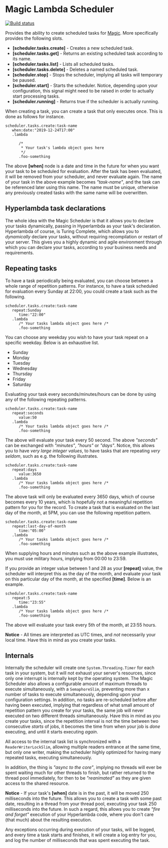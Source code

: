 
# Magic Lambda Scheduler

[![Build status](https://travis-ci.org/polterguy/magic.lambda.scheduler.svg?master)](https://travis-ci.org/polterguy/magic.lambda.scheduler)

Provides the ability to create scheduled tasks for [Magic](https://github.com/polterguy.magic). More specifically provides the following slots.

* __[scheduler.tasks.create]__ - Creates a new scheduled task.
* __[scheduler.tasks.get]__ - Returns an existing scheduled task according to its name.
* __[scheduler.tasks.list]__ - Lists all scheduled tasks.
* __[scheduler.tasks.delete]__ - Deletes a named scheduled task.
* __[scheduler.stop]__ - Stops the scheduler, implying all tasks will temporary be paused.
* __[scheduler.start]__ - Starts the scheduler. Notice, depending upon your configuration, this signal might need to be raised in order to actually start processing tasks.
* __[scheduler.running]__ - Returns true if the scheduler is actually running.

When creating a task, you can create a task that only executes once. This is done as follows for instance.

```
scheduler.tasks.create:task-name
   when:date:"2019-12-24T17:00"
   .lambda

      /*
       * Your task's lambda object goes here
       */
      .foo-something
```

The above **[when]** node is a date and time in the future for when you want your task to be scheduled
for evaluation. After the task has been evaluated, it will be removed from your scheduler, and never evaluate again.
The name of your task in the above example becomes _"task-name"_, and the task can be referenced later using this name.
The name must be unique, otherwise any previously created tasks with the same name will be overwritten.

## Hyperlambda task declarations

The whole idea with the Magic Scheduler is that it allows you to declare your tasks dynamically, passing in Hyperlambda
as your task's declaration. Hyperlambda of course, is Turing Complete, which allows you to _dynamically_ declare your
tasks, without requiring recompilation or restart of your server. This gives you a highly dynamic and agile environment
through which you can declare your tasks, according to your business needs and requirements.

## Repeating tasks

To have a task periodically being evaluated, you can choose between a whole range of repetition patterns. For instance,
to have a task scheduled for evaluation every Sunday at 22:00, you could create a task such as the following.

```
scheduler.tasks.create:task-name
   repeat:Sunday
      time:"22:00"
   .lambda
      /* Your tasks lambda object goes here /*
      .foo-something
```

You can choose any weekday you wish to have your task repeat on a specific weekday. Below is an exhaustive list.

* Sunday
* Monday
* Tuesday
* Wednesday
* Thursday
* Friday
* Saturday

Evaluating your task every seconds/minutes/hours can be done by using any of the following repeating patterns.

```
scheduler.tasks.create:task-name
   repeat:seconds
      value:50
   .lambda
      /* Your tasks lambda object goes here /*
      .foo-something
```

The above will evaluate your task every 50 second. The above _"seconds"_ can be exchanged with _"minutes"_, _"hours"_ or _"days"_.
Notice, this allows you to have _very large integer values_, to have tasks that are repeating _very seldom_, such as e.g. the
following illustrates.

```
scheduler.tasks.create:task-name
   repeat:days
      value:3650
   .lambda
      /* Your tasks lambda object goes here /*
      .foo-something
```

The above task will only be evaluated every 3650 days, which of course becomes every 10 years, which is hopefully not a meaningful
repetition pattern for you for the record. To create a task that is evaluated on the last day of the month, at 5PM, you can use the following
repetition pattern.

```
scheduler.tasks.create:task-name
   repeat:last-day-of-month
      time:"05:00"
   .lambda
      /* Your tasks lambda object goes here /*
      .foo-something
```

When supplying hours and minutes such as the above example illustrates, you must use military hours, implying from 00:00 to 23:59.

If you provide an integer value between 1 and 28 as your **[repeat]** value, the scheduler will interpret this as the day of the month,
and evaluate your task on this particular day of the month, at the specified **[time]**. Below is an example.

```
scheduler.tasks.create:task-name
   repeat:5
      time:"23:55"
   .lambda
      /* Your tasks lambda object goes here /*
      .foo-something
```

The above will evaluate your task every 5th of the month, at 23:55 hours.

**Notice** - All times are interpreted as UTC times, and _not_ necessarily your local time. Have this in mind as you
create your tasks.

## Internals

Internally the scheduler will create one `System.Threading.Timer` for each task in your system, but it will
not exhaust your server's resources, since only one interrupt is internally kept by the operating system.
The Magic Scheduler also allows a configurable amount of maximum threads to execute simultaneously,
with a `SemaphoreSlim`, preventing more than x number of tasks to execute simultaneously, depending upon your
configuration settings. In addition, no tasks are re-scheduled before after
having been executed, implying that regardless of what small amount of repetition pattern you create for your tasks,
the same job will never executed on two different threads simultaneously. Have this in mind as you create your tasks,
since the repetition interval is not the time between two consecutive _starts_ of jobs, it becomes the time from
when your job is _done_ executing, and until it starts executing _again_.

All access to the internal task list is synchronized with a `ReaderWriterLockSlim`, allowing multiple readers entrance
at the same time, but only one writer, making the scheduler highly optimized for having many repeated tasks,
executing simultaneously.

In addition, the thing is _"async to the core"_, implying no threads will ever be spent waiting much for other threads
to finish, but rather returned to the thread pool immediately, for then to be _"reanimated"_ as they are given access to
the shared resource.

**Notice** - If your task's **[when]** date is in the past, it will be moved 250 milliseconds into the future. This
allows you to create a task with some past date, resulting in a thread from your thread pool, executing your task
250 milliseconds into the future. In such a regard, this allows you to create _"fire and forget"_ execution of
your Hyperlambda code, where you don't care (that much) about the resulting execution.

Any exceptions occurring during execution of your tasks, will be logged, and every time a task starts and finishes,
it will create a log entry for you, and log the number of milliseconds that was spent executing the task.
